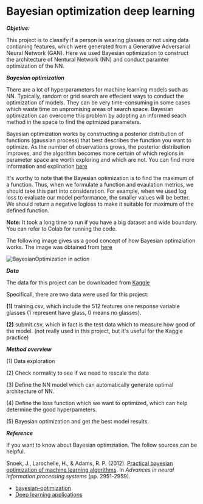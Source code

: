 # Bayesian optimization deep learning

***Objetive:***

This project is to classify if a person is wearing glasses or not using data contianing features, 
which were generated from a Generative Adversarial Neural Network (GAN). Here we used Bayesian optimization
to construct the architecture of Nentural Network (NN) and conduct paramter optimization of the NN.

***Bayesian optimization***

There are a lot of hyperparameters for machine learning models such as NN. Typically, random or grid search are effecient ways to conduct 
the optimization of models. They can be very time-consuming in some cases which waste time on unpromising areas of search space. Bayesian
optimization can overcome this problem by adopting an informed seach method in the space to find the optmized parameters.

Bayesian optimization works by constructing a posterior distribution of functions (gaussian process) that 
best describes the function you want to optimize. As the number of observations grows, the posterior distribution 
improves, and the algorithm becomes more certain of which  regions in parameter space are worth exploring and which are not. You can 
find more information and explination [here](https://github.com/fmfn/BayesianOptimization)

It's worthy to note that the Bayesian optimization is to find the maximum of a function. Thus, when we formulate a function and evaulation
metrics, we should take this part into consideration. For example, when we used log loss to evaluate our model performance, the smaller values
will be better. We should return a negative logloss to make it suitable for maximum of the defined function.

**Note:** It took a long time to run if you have a big dataset and wide boundary. You can refer to Colab for running the code.

The following image gives us a good concept of how Bayesian optimziation works. The image was obtained from [here](https://github.com/fmfn/BayesianOptimization)

![BayesianOptimization in action](./img/bayesian_optimization.gif)


***Data***

The data for this project can be downloaded from [Kaggle](https://www.kaggle.com/c/applications-of-deep-learningwustl-spring-2020)

Specificall, there are two data were used for this project:

 **(1)** training.csv, which include the 512 features one response variable glasses (1 represent have glass, 0 means no glasses).
 
 **(2)** submit.csv, which in fact is the test data which to measure how good of the model. (not really used in this project, but it's useful
 for the Kaggle practice)
 
 ***Method overview***
 
 (1) Data exploration
 
 (2) Check normality to see if we need to rescale the data
 
 (3) Define the NN model which can automatically generate optimal architecture of NN.
 
 (4) Define the loss function which we want to optimized, which can help determine the good hyperpameters.
 
 (5) Bayesian optimization and get the best model results.
 
 
 ***Reference***
 
 If you want to know about Bayesian optimziation. The follow sources can be helpful.
 
 Snoek, J., Larochelle, H., & Adams, R. P. (2012). [Practical bayesian optimization of machine learning algorithms](https://arxiv.org/pdf/1206.2944.pdf). In *Advances in neural information processing systems* (pp. 2951-2959).


* [bayesian-optimization](https://github.com/fmfn/BayesianOptimization)
* [Deep learning applications](https://github.com/jeffheaton/t81_558_deep_learning)
